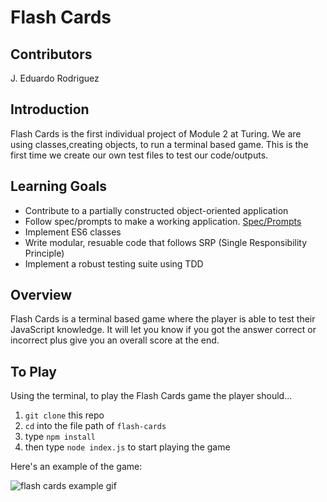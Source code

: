# Flash Cards

## Contributors
J. Eduardo Rodriguez

## Introduction
Flash Cards is the first individual project of Module 2 at Turing. We are using classes,creating objects, to run a terminal based game. This is the first time we create our own test files to test our code/outputs.

## Learning Goals
* Contribute to a partially constructed object-oriented application
* Follow spec/prompts to make a working application. [Spec/Prompts](https://frontend.turing.io/projects/flash-cards.html)
* Implement ES6 classes
* Write modular, resuable code that follows SRP (Single Responsibility Principle)
* Implement a robust testing suite using TDD

## Overview
Flash Cards is a terminal based game where the player is able to test their JavaScript knowledge. It will let you know if you got the answer correct or incorrect plus give you an overall score at the end.

## To Play
Using the terminal, to play the Flash Cards game the player should...
1) `git clone` this repo 
2) `cd` into the file path of `flash-cards`
3) type `npm install` 
4) then type `node index.js` to start playing the game

Here's an example of the game:

![flash cards example gif](https://media.giphy.com/media/1zkb1q58eTiTH6D7wc/giphy.gif)
